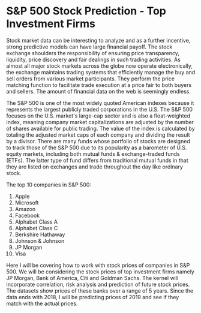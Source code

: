 # S&P 500 Stock Prediction - Top Investment Firms

Stock market data can be interesting to analyze and as a further incentive, strong predictive models can have large financial payoff. The stock exchange shoulders the responsibility of ensuring price transparency, liquidity, price discovery and fair dealings in such trading activities. As almost all major stock markets across the globe now operate electronically, the exchange maintains trading systems that efficiently manage the buy and sell orders from various market participants. They perform the price matching function to facilitate trade execution at a price fair to both buyers and sellers. The amount of financial data on the web is seemingly endless. 

The S&P 500 is one of the most widely quoted American indexes because it represents the largest publicly traded corporations in the U.S. The S&P 500 focuses on the U.S. market's large-cap sector and is also a float-weighted index, meaning company market capitalizations are adjusted by the number of shares available for public trading. The value of the index is calculated by totaling the adjusted market caps of each company and dividing the result by a divisor. There are many funds whose portfolio of stocks are designed to track those of the S&P 500 due to its popularity as a barometer of U.S. equity markets, including both mutual funds & exchange-traded funds (ETFs). The latter type of fund differs from traditional mutual funds in that they are listed on exchanges and trade throughout the day like ordinary stock.

The top 10 companies in S&P 500:
1. Apple
2. Microsoft
3. Amazon
4. Facebook
5. Alphabet Class A
6. Alphabet Class C
7. Berkshire Hathaway
8. Johnson & Johnson
9. JP Morgan
10. Visa

Here I will be covering how to work with stock prices of companies in S&P 500. We will be considering the stock prices of top investment firms namely JP Morgan, Bank of America, Citi and Goldman Sachs. The kernel will incorporate correlation, risk analysis and prediction of future stock prices. The datasets show prices of these banks over a range of 5 years. Since the data ends with 2018, I will be predicting prices of 2019 and see if they match with the actual prices.
